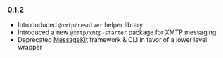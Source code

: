 ### 0.1.2

- Intrododuced `@xmtp/resolver` helper library
- Introduced a new `@xmtp/xmtp-starter` package for XMTP messaging
- Deprecated [MessageKit](https://github.com/ephemerahq/message-kit) framework & CLI in favor of a lower level wrapper
